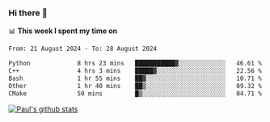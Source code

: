### Hi there 👋

📊 **This week I spent my time on**
<!--START_SECTION:waka-->

```txt
From: 21 August 2024 - To: 28 August 2024

Python             8 hrs 23 mins   ███████████▓░░░░░░░░░░░░░   46.61 %
C++                4 hrs 3 mins    █████▓░░░░░░░░░░░░░░░░░░░   22.56 %
Bash               1 hr 55 mins    ██▓░░░░░░░░░░░░░░░░░░░░░░   10.71 %
Other              1 hr 40 mins    ██▒░░░░░░░░░░░░░░░░░░░░░░   09.32 %
CMake              50 mins         █▒░░░░░░░░░░░░░░░░░░░░░░░   04.71 %
```

<!--END_SECTION:waka-->


[![Paul's github stats](https://github-readme-stats.vercel.app/api?username=mickeyouyou&theme=dracula&show_icons=true)](https://github.com/anuraghazra/github-readme-stats)
